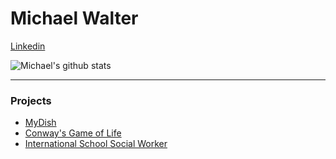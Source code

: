 <!--
### Hi there 👋
-->

# Michael Walter

<a href="https://www.linkedin.com/in/mpaw/">Linkedin</a>

![Michael's github stats](https://github-readme-stats.vercel.app/api?username=M-PAW&show_icons=true&hide_border=true)

<hr />

### Projects 
  - [MyDish](https://github.com/M-PAW-LAMBDA-REVIEW/mydish-be)
  - [Conway's Game of Life](https://friendly-wozniak-c97571.netlify.app/)
  - [International School Social Worker](https://github.com/M-PAW/Front-end/tree/master/school-social-worker)

<!--
**M-PAW/M-PAW** is a ✨ _special_ ✨ repository because its `README.md` (this file) appears on your GitHub profile.

Here are some ideas to get you started:

- 🔭 I’m currently working on ...
- 🌱 I’m currently learning ...
- 👯 I’m looking to collaborate on ...
- 🤔 I’m looking for help with ...
- 💬 Ask me about ...
- 📫 How to reach me: ...
- 😄 Pronouns: ...
- ⚡ Fun fact: ...
-->
